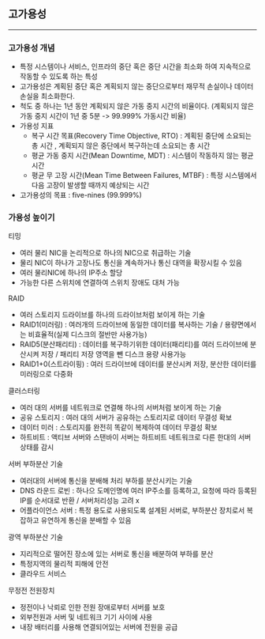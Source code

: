## 고가용성
---

### 고가용성 개념
- 특정 시스템이나 서비스, 인프라의 중단 혹은 중단 시간을 최소화 하여 지속적으로 작동할 수 있도록 하는 특성
- 고가용성은 계획된 중단 혹은 계획되지 않는 중단으로부터 재무적 손실이나 데이터 손실을 최소화한다.
- 척도 중 하나는 1년 동안 계획되지 않은 가동 중지 시간의 비율이다. (계획되지 않은 가동 중지 시간이 1년 중 5분 -> 99.999% 가동시간 비율)
- 가용성 지표
    - 복구 시간 목표(Recovery Time Objective, RTO) : 계획된 중단에 소요되는 총 시간 , 계획되지 않은 중단에서 복구하는데 소요되는 총 시간
    - 평균 가동 중지 시간(Mean Downtime, MDT) : 시스템이 작동하지 않는 평균 시간
    - 평균 무 고장 시간(Mean Time Between Failures, MTBF) : 특정 시스템에서 다음 고장이 발생할 때까지 예상되는 시간
 - 고가용성의 목표 : five-nines (99.999%)


### 가용성 높이기

티밍
- 여러 물리 NIC을 논리적으로 하나의 NIC으로 취급하는 기술
- 물리 NIC이 하나가 고장나도 통신을 계속하거나 통신 대역을 확장시킬 수 있음
- 여러 물리NIC에 하나의 IP주소 할당
- 가능한 다른 스위치에 연결하여 스위치 장애도 대처 가능
  

RAID
- 여러 스토리지 드라이브를 하나의 드라이브처럼 보이게 하는 기술
- RAID1(미러링) : 여러개의 드라이브에 동일한 데이터를 복사하는 기술 / 용량면에서는 비효율적(실제 디스크의 절반만 사용가능)
- RAID5(분산패리티) : 데이터를 복구하기위한 데이터(패리티)를 여러 드라이브에 분산시켜 저장 / 패리티 저장 영역을 뺀 디스크 용량 사용가능
- RAID1+0(스트라이핑) : 여러 드라이브에 데이터를 분산시켜 저장, 분산한 데이터를 미러링으로 다중화

클러스터링
- 여러 대의 서버를 네트워크로 연결해 하나의 서버처럼 보이게 하는 기술
- 공유 스토리지 : 여러 대의 서버가 공유하는 스토리지로 데이터 무결성 확보
- 데이터 미러 : 스토리지를 완전히 똑같이 복제하여 데이터 무결성 확보
- 하트비트 : 액티브 서버와 스탠바이 서버는 하트비트 네트워크로 다른 한대의 서버 상태를 감시

서버 부하분산 기술
- 여러대의 서버에 통신을 분배해 처리 부하를 분산시키는 기술
- DNS 라운드 로빈 : 하나으 도메인명에 여러 IP주소를 등록하고, 요청에 따라 등록된 IP를 순서대로 반환 / 서버처리성능 고려 x
- 어플라이언스 서버 : 특정 용도로 사용되도록 설계된 서버로, 부하분산 장치로서 복잡하고 유연하게 통신을 분배할 수 있음

광역 부하분산 기술
- 지리적으로 떨어진 장소에 있는 서버로 통신을 배분하여 부하를 분산
- 특정지역의 물리적 피해에 안전
- 클라우드 서비스
  
무정전 전원장치
- 정전이나 낙뢰로 인한 전원 장애로부터 서버를 보호
- 외부전원과 서버 및 네트워크 기기 사이에 사용
- 내장 배터리를 사용해 연결되어있는 서버에 전원을 공급
